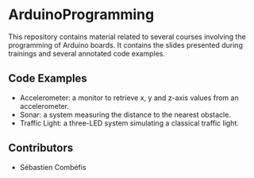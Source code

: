# ArduinoProgramming

This repository contains material related to several courses involving the programming of Arduino boards. It contains the slides presented during trainings and several annotated code examples.

## Code Examples

- Accelerometer: a monitor to retrieve x, y and z-axis values from an accelerometer.
- Sonar: a system measuring the distance to the nearest obstacle.
- Traffic Light: a three-LED system simulating a classical traffic light.

## Contributors

- Sébastien Combéfis